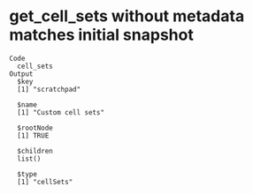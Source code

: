 # get_cell_sets without metadata matches initial snapshot

    Code
      cell_sets
    Output
      $key
      [1] "scratchpad"
      
      $name
      [1] "Custom cell sets"
      
      $rootNode
      [1] TRUE
      
      $children
      list()
      
      $type
      [1] "cellSets"
      

